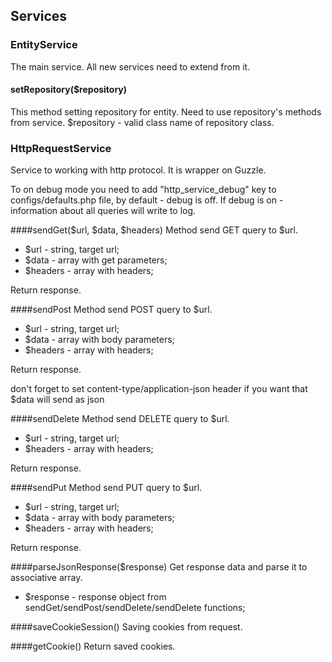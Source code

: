 ## Services

### EntityService

The main service. All new services need to extend from it.

#### setRepository($repository)
This method setting repository for entity. Need to use repository's methods from service. 
$repository - valid class name of repository class.


### HttpRequestService
Service to working with http protocol. It is wrapper on Guzzle.

To on debug mode you need to add "http_service_debug" key to configs/defaults.php file, by default - debug is off.
If debug is on - information about all queries will write to log.

####sendGet($url, $data, $headers)
Method send GET query to $url.
- $url - string, target url;
- $data - array with get parameters; 
- $headers - array with headers;

Return response.

####sendPost
Method send POST query to $url.
- $url - string, target url;
- $data - array with body parameters; 
- $headers - array with headers;

Return response.

don't forget to set content-type/application-json header if you want that $data will send as json

####sendDelete
Method send DELETE query to $url.
- $url - string, target url;
- $headers - array with headers;

Return response.

####sendPut 
Method send PUT query to $url.
- $url - string, target url;
- $data - array with body parameters; 
- $headers - array with headers;

Return response.

####parseJsonResponse($response)
Get response data and parse it to associative array.
- $response - response object from sendGet/sendPost/sendDelete/sendDelete functions;

####saveCookieSession()
Saving cookies from request.

####getCookie()
Return saved cookies.